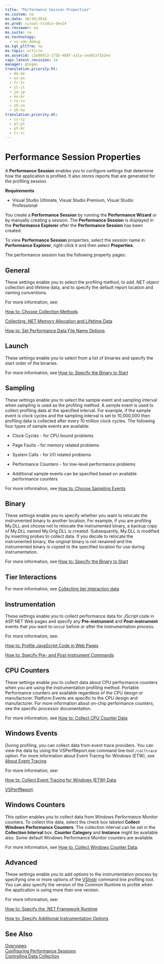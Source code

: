 ```yaml
---
title: "Performance Session Properties"
ms.custom: na
ms.date: 10/10/2016
ms.prod: visual-studio-dev14
ms.reviewer: na
ms.suite: na
ms.technology: 
  - vs-ide-debug
ms.tgt_pltfrm: na
ms.topic: article
ms.assetid: c3a86913-172b-488f-a31a-cea01a71b2ea
caps.latest.revision: 16
manager: ghogen
translation.priority.ht: 
  - de-de
  - es-es
  - fr-fr
  - it-it
  - ja-jp
  - ko-kr
  - ru-ru
  - zh-cn
  - zh-tw
translation.priority.mt: 
  - cs-cz
  - pl-pl
  - pt-br
  - tr-tr
---
```

# Performance Session Properties
A **Performance Session** enables you to configure settings that determine how the application is profiled. It also stores reports that are generated for the profiling session.  
  
 **Requirements**  
  
-   Visual Studio Ultimate, Visual Studio Premium, Visual Studio Professional  
  
 You create a **Performance Session** by running the **Performance Wizard** or by manually creating a session. The **Performance Session** is displayed in the **Performance Explorer** after the **Performance Session** has been created.  
  
 To view **Performance Session** properties, select the session name in **Performance Explorer**, right-click it and then select **Properties**.  
  
 The performance session has the following property pages:  
  
## General  
 These settings enable you to select the profiling method, to add .NET object collection and lifetime data, and to specify the default report location and naming conventions.  
  
 For more information, see:  
  
 [How to: Choose Collection Methods](../VS_IDE/How-to--Choose-Collection-Methods.md)  
  
 [Collecting .NET Memory Allocation and Lifetime Data](../VS_IDE/Collecting-.NET-Memory-Allocation-and-Lifetime-Data.md)  
  
 [How to: Set Performance Data File Name Options](../VS_IDE/How-to--Set-Performance-Data-File-Name-Options.md)  
  
## Launch  
 These settings enable you to select from a list of binaries and specify the start order of the binaries.  
  
 For more information, see [How to: Specify the Binary to Start](../VS_IDE/How-to--Specify-the-Binary-to-Start.md)  
  
## Sampling  
 These settings enable you to select the sample event and sampling interval when sampling is used as the profiling method. A sample event is used to collect profiling data at the specified interval. For example, if the sample event is clock cycles and the sampling interval is set to 10,000,000 then profiling data is collected after every 10 million clock cycles. The following four types of sample events are available:  
  
-   Clock Cycles - for CPU bound problems  
  
-   Page Faults - for memory related problems  
  
-   System Calls - for I/O related problems  
  
-   Performance Counters - for low-level performance problems  
  
-   Additional sample events can be specified based on available performance counters  
  
 For more information, see [How to: Choose Sampling Events](../VS_IDE/How-to--Choose-Sampling-Events.md)  
  
## Binary  
 These settings enable you to specify whether you want to relocate the instrumented binary to another location. For example, if you are profiling My.DLL and choose not to relocate the instrumented binary, a backup copy of My.DLL named My.Orig.DLL is created. Subsequently, My.DLL is modified by inserting probes to collect data. If you decide to relocate the instrumented binary, the original binary is not renamed and the instrumented binary is copied to the specified location for use during instrumentation.  
  
 For more information, see [How to: Specify the Binary to Start](../VS_IDE/How-to--Specify-the-Binary-to-Start.md)  
  
## Tier Interactions  
 For more information, see [Collecting tier interaction data](../VS_IDE/Collecting-tier-interaction-data.md)  
  
## Instrumentation  
 These settings enable you to collect performance data for JScript code in ASP.NET Web pages and specify any **Pre-instrument** and **Post-instrument** events that you want to occur before or after the instrumentation process.  
  
 For more information, see:  
  
 [How to: Profile JavaScript Code in Web Pages](../VS_IDE/How-to--Profile-JavaScript-Code-in-Web-Pages.md)  
  
 [How to: Specify Pre- and Post-Instrument Commands](../VS_IDE/How-to--Specify-Pre--and-Post-Instrument-Commands.md)  
  
## CPU Counters  
 These settings enable you to collect data about CPU performance counters when you are using the instrumentation profiling method. Portable Performance counters are available regardless of the CPU design or manufacturer. Platform Events are specific to the CPU design and manufacturer. For more information about on-chip performance counters, see the specific processor documentation.  
  
 For more information, see [How to: Collect CPU Counter Data](../VS_IDE/How-to--Collect-CPU-Counter-Data.md)  
  
## Windows Events  
 During profiling, you can collect data from event trace providers. You can view the data by using the VSPerfReport.exe command line tool `/calltrace` option. For more information about Event Tracing for Windows (ETW), see [About Event Tracing](http://go.microsoft.com/fwlink/?linkid=90752).  
  
 For more information, see:  
  
 [How to: Collect Event Tracing for Windows (ETW) Data](../VS_IDE/How-to--Collect-Event-Tracing-for-Windows--ETW--Data.md)  
  
 [VSPerfReport](../VS_IDE/VSPerfReport.md).  
  
## Windows Counters  
 This option enables you to collect data from Windows Performance Monitor counters. To collect this data, select the check box labeled **Collect Windows Performance Counters**. The collection interval can be set in the **Collection Interval** box. **Counter Category** and **Instance** might be available also. Some default Windows Performance Monitor counters are available.  
  
 For more information, see [How to: Collect Windows Counter Data](../VS_IDE/How-to--Collect-Windows-Counter-Data.md).  
  
## Advanced  
 These settings enable you to add options to the instrumentation process by specifying one or more options of the [VSInstr](../VS_IDE/VSInstr.md) command line profiling tool. You can also specify the version of the Common Runtime to profile when the application is using more than one version.  
  
 For more information, see:  
  
 [How to: Specify the .NET Framework Runtime](../VS_IDE/How-to--Specify-the-.NET-Framework-Runtime.md)  
  
 [How to: Specify Additional Instrumentation Options](../VS_IDE/How-to--Specify-Additional-Instrumentation-Options.md)  
  
## See Also  
 [Overviews](../VS_IDE/Overviews--Performance-Tools-.md)   
 [Configuring Performance Sessions](../VS_IDE/Configuring-Performance-Sessions.md)   
 [Controlling Data Collection](../VS_IDE/Controlling-Data-Collection.md)